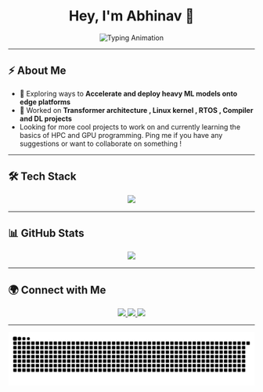 <!-- Header with cool typing animation -->
<h1 align="center">
  Hey, I'm Abhinav 👋  
</h1>

<p align="center">
  <img src="https://readme-typing-svg.herokuapp.com?font=Fira+Code&size=22&duration=3000&pause=1000&color=00BFFF&center=true&vCenter=true&width=550&lines=Deep+Learning+%7C+Compilers;AI+%26+Hardware+Acceleration+Enthusiast" alt="Typing Animation" />
</p>

---

## ⚡ About Me
- 🧠 Exploring ways to **Accelerate and deploy heavy ML models onto edge platforms**  
- 🔬 Worked on **Transformer architecture , Linux kernel , RTOS , Compiler and DL projects**  
- Looking for more cool projects to work on and currently learning the basics of HPC and  GPU programming. Ping me if you have any suggestions or want to collaborate on something !  

---

## 🛠️ Tech Stack

<p align="center">
  <img src="https://skillicons.dev/icons?i=c,cpp,python,pytorch,opencv,linux" />
</p>

---

## 📊 GitHub Stats
<p align="center">
  <img src="https://github-readme-stats.vercel.app/api?username=herculoxz&show_icons=true&theme=tokyonight" height="150"/>
</p>

---

## 🌍 Connect with Me

<p align="center">
  <a href="mailto:abhinav.ananthu@example.com">
    <img src="https://img.shields.io/badge/Email-D14836?style=for-the-badge&logo=gmail&logoColor=white"/>
  </a>
  <a href="https://www.linkedin.com/in/abhinavananthu">
    <img src="https://img.shields.io/badge/LinkedIn-0A66C2?style=for-the-badge&logo=linkedin&logoColor=white"/>
  </a>
  <a href="https://x.com/yourusername">
    <img src="https://img.shields.io/badge/X-000000?style=for-the-badge&logo=x&logoColor=white"/>
  </a>
</p>

---
![Snake animation](https://github.com/herculoxz/herculoxz/blob/output/github-contribution-grid-snake.svg)


